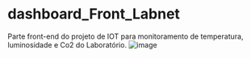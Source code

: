 # dashboard_Front_Labnet
Parte front-end do projeto de IOT para monitoramento de temperatura, luminosidade e Co2 do Laboratório.
![image](https://github.com/Kellypsoares/dashboard_Front_Labnet/assets/98422722/b050f896-61f4-4b0b-a9c2-793dd5690802)
